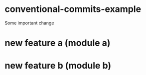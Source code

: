 # conventional-commits-example

Some important change

# new feature a (module a)

# new feature b (module b)